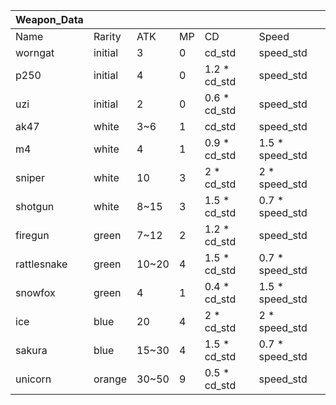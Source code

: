 | Weapon_Data |         |       |      |              |                 |
| ----------- | ------- | ----- | ---- | ------------ | --------------- |
| Name        | Rarity  | ATK   | MP   | CD           | Speed           |
| worngat     | initial | 3     | 0    | cd_std       | speed_std       |
| p250        | initial | 4     | 0    | 1.2 * cd_std | speed_std       |
| uzi         | initial | 2     | 0    | 0.6 * cd_std | speed_std       |
| ak47        | white   | 3~6   | 1    | cd_std       | speed_std       |
| m4          | white   | 4     | 1    | 0.9 * cd_std | 1.5 * speed_std |
| sniper      | white   | 10    | 3    | 2 * cd_std   | 2 * speed_std   |
| shotgun     | white   | 8~15  | 3    | 1.5 * cd_std | 0.7 * speed_std |
| firegun     | green   | 7~12  | 2    | 1.2 * cd_std | speed_std       |
| rattlesnake | green   | 10~20 | 4    | 1.5 * cd_std | 0.7 * speed_std |
| snowfox     | green   | 4     | 1    | 0.4 * cd_std | 1.5 * speed_std |
| ice         | blue    | 20    | 4    | 2 * cd_std   | 2 * speed_std   |
| sakura      | blue    | 15~30 | 4    | 1.5 * cd_std | 0.7 * speed_std |
| unicorn     | orange  | 30~50 | 9    | 0.5 * cd_std | speed_std       |
